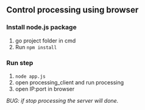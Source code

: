 ## Control processing using browser

### Install node.js package
1. go project folder in cmd
2. Run ``` npm install ```

### Run step
1. ``` node app.js ```
2. open processing_client and run processing
3. open IP:port in browser

*BUG: if stop processing the server will done.*
